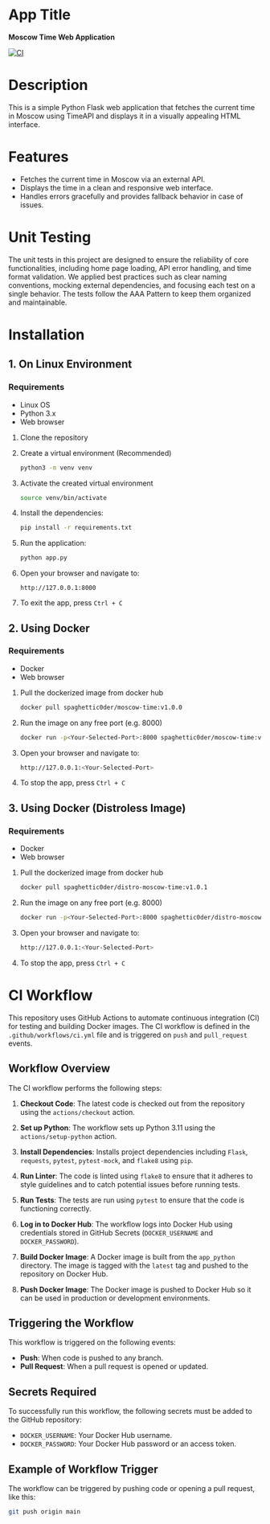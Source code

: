 # App Title
**Moscow Time Web Application**

[![CI](https://github.com/spaghetti-cod3r/devops/actions/workflows/ci.yml/badge.svg?branch=lab3)](https://github.com/spaghetti-cod3r/devops/actions/workflows/ci.yml)

# Description
This is a simple Python Flask web application that fetches the current time in Moscow using TimeAPI and displays it in a visually appealing HTML interface.

# Features
- Fetches the current time in Moscow via an external API.
- Displays the time in a clean and responsive web interface.
- Handles errors gracefully and provides fallback behavior in case of issues.

# Unit Testing
The unit tests in this project are designed to ensure the reliability of core functionalities, including home page loading, API error handling, and time format validation. We applied best practices such as clear naming conventions, mocking external dependencies, and focusing each test on a single behavior. The tests follow the AAA Pattern to keep them organized and maintainable.

# Installation

## 1. On Linux Environment

### Requirements
- Linux OS
- Python 3.x
- Web browser

1. Clone the repository

2. Create a virtual environment (Recommended)
   ```bash
   python3 -m venv venv
   ```

3. Activate the created virtual environment
   ```bash
   source venv/bin/activate
   ```

4. Install the dependencies:
   ```bash
   pip install -r requirements.txt
   ```

5. Run the application:
   ```bash
   python app.py
   ```

6. Open your browser and navigate to:
   ```
   http://127.0.0.1:8000
   ```

7. To exit the app, press ```Ctrl + C```

## 2. Using Docker

### Requirements
- Docker
- Web browser

1. Pull the dockerized image from docker hub
   ```bash
   docker pull spaghettic0der/moscow-time:v1.0.0
   ```

2. Run the image on any free port (e.g. 8000)
   ```bash
   docker run -p<Your-Selected-Port>:8000 spaghettic0der/moscow-time:v1.0.0
   ```

3. Open your browser and navigate to:
   ```bash
   http://127.0.0.1:<Your-Selected-Port>
   ```

4. To stop the app, press ```Ctrl + C```

## 3. Using Docker (Distroless Image)

### Requirements
- Docker
- Web browser

1. Pull the dockerized image from docker hub
   ```bash
   docker pull spaghettic0der/distro-moscow-time:v1.0.1
   ```

2. Run the image on any free port (e.g. 8000)
   ```bash
   docker run -p<Your-Selected-Port>:8000 spaghettic0der/distro-moscow-time:v1.0.1
   ```

3. Open your browser and navigate to:
   ```bash
   http://127.0.0.1:<Your-Selected-Port>
   ```

4. To stop the app, press ```Ctrl + C```


# CI Workflow

This repository uses GitHub Actions to automate continuous integration (CI) for testing and building Docker images. The CI workflow is defined in the `.github/workflows/ci.yml` file and is triggered on `push` and `pull_request` events.


## Workflow Overview

The CI workflow performs the following steps:

1. **Checkout Code**: The latest code is checked out from the repository using the `actions/checkout` action.

2. **Set up Python**: The workflow sets up Python 3.11 using the `actions/setup-python` action.

3. **Install Dependencies**: Installs project dependencies including `Flask`, `requests`, `pytest`, `pytest-mock`, and `flake8` using `pip`.

4. **Run Linter**: The code is linted using `flake8` to ensure that it adheres to style guidelines and to catch potential issues before running tests.

5. **Run Tests**: The tests are run using `pytest` to ensure that the code is functioning correctly.

6. **Log in to Docker Hub**: The workflow logs into Docker Hub using credentials stored in GitHub Secrets (`DOCKER_USERNAME` and `DOCKER_PASSWORD`).

7. **Build Docker Image**: A Docker image is built from the `app_python` directory. The image is tagged with the `latest` tag and pushed to the repository on Docker Hub.

8. **Push Docker Image**: The Docker image is pushed to Docker Hub so it can be used in production or development environments.

## Triggering the Workflow

This workflow is triggered on the following events:
- **Push**: When code is pushed to any branch.
- **Pull Request**: When a pull request is opened or updated.

## Secrets Required

To successfully run this workflow, the following secrets must be added to the GitHub repository:
- `DOCKER_USERNAME`: Your Docker Hub username.
- `DOCKER_PASSWORD`: Your Docker Hub password or an access token.

## Example of Workflow Trigger

The workflow can be triggered by pushing code or opening a pull request, like this:

```bash
git push origin main
```
